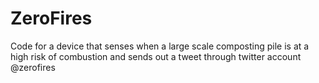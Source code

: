 # ZeroFires
Code for a device that senses when a large scale composting pile is at a high risk of combustion and sends out a tweet through twitter account @zerofires
